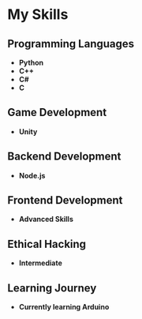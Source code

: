 # My Skills

## Programming Languages
- **Python**
- **C++**
- **C#**
- **C**

## Game Development
- **Unity**

## Backend Development
- **Node.js**

## Frontend Development
- **Advanced Skills**

## Ethical Hacking
- **Intermediate**

## Learning Journey
- **Currently learning Arduino**
